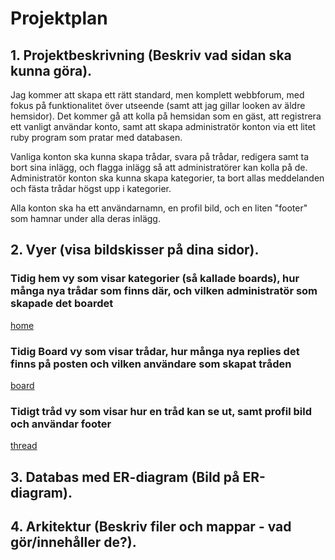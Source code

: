 # Projektplan

## 1. Projektbeskrivning (Beskriv vad sidan ska kunna göra).

Jag kommer att skapa ett rätt standard, men komplett webbforum, med fokus på funktionalitet över utseende (samt att jag gillar looken av äldre hemsidor). Det kommer gå att kolla på hemsidan som en gäst, att registrera ett vanligt användar konto, samt att skapa administratör konton via ett litet ruby program som pratar med databasen.

Vanliga konton ska kunna skapa trådar, svara på trådar, redigera samt ta bort sina inlägg, och flagga inlägg så att administratörer kan kolla på de. Administratör konton ska kunna skapa kategorier, ta bort allas meddelanden och fästa trådar högst upp i kategorier.

Alla konton ska ha ett användarnamn, en profil bild, och en liten "footer" som hamnar under alla deras inlägg. 

## 2. Vyer (visa bildskisser på dina sidor).

### Tidig hem vy som visar kategorier (så kallade boards), hur många nya trådar som finns där, och vilken administratör som skapade det boardet
[home](misc/img/home.png)

### Tidig Board vy som visar trådar, hur många nya replies det finns på posten och vilken användare som skapat tråden
[board](misc/img/board.png)

### Tidigt tråd vy som visar hur en tråd kan se ut, samt profil bild och användar footer
[thread](misc/img/thread.png)

## 3. Databas med ER-diagram (Bild på ER-diagram).
## 4. Arkitektur (Beskriv filer och mappar - vad gör/innehåller de?).


